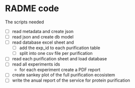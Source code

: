 RADME code
===========

The scripts needed

* [ ] read metadata and create json
* [ ] read json and create db model
* [ ] read database excel sheet and 
  * [ ] add the exp_id to each purification table 
  * [ ] split into one csv file per purification
* [ ] read each purification sheet and load database
* [ ] read all experiments ids
  * for each experiment create a PDF report
* [ ] create sankey plot of the full purification ecosistem
* [ ] write the anual report of the service for protein purification
